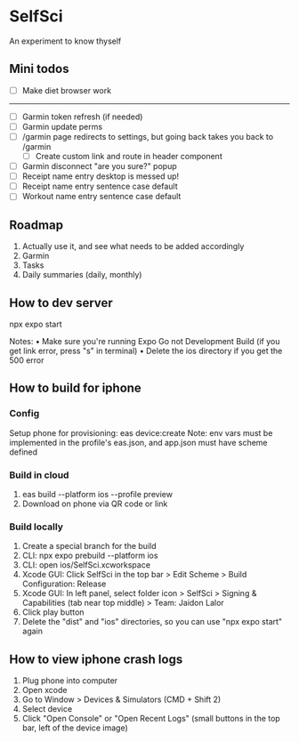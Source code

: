 # SelfSci

An experiment to know thyself

## Mini todos

- [ ] Make diet browser work
---
- [ ] Garmin token refresh (if needed)
- [ ] Garmin update perms
- [ ] /garmin page redirects to settings, but going back takes you back to /garmin
    - [ ] Create custom link and route in header component
- [ ] Garmin disconnect "are you sure?" popup
- [ ] Receipt name entry desktop is messed up!
- [ ] Receipt name entry sentence case default
- [ ] Workout name entry sentence case default

## Roadmap

1. Actually use it, and see what needs to be added accordingly
2. Garmin
3. Tasks
4. Daily summaries (daily, monthly)

## How to dev server

npx expo start

Notes:
• Make sure you're running Expo Go not Development Build (if you get link error, press "s" in terminal)
• Delete the ios directory if you get the 500 error

## How to build for iphone

### Config
Setup phone for provisioning: eas device:create
Note: env vars must be implemented in the profile's eas.json, and app.json must have scheme defined

### Build in cloud
1. eas build --platform ios --profile preview
2. Download on phone via QR code or link

### Build locally
1. Create a special branch for the build
2. CLI: npx expo prebuild --platform ios
3. CLI: open ios/SelfSci.xcworkspace
4. Xcode GUI: Click SelfSci in the top bar > Edit Scheme > Build Configuration: Release
5. Xcode GUI: In left panel, select folder icon > SelfSci > Signing & Capabilities (tab near top middle) > Team: Jaidon Lalor
6. Click play button
7. Delete the "dist" and "ios" directories, so you can use "npx expo start" again

## How to view iphone crash logs

1. Plug phone into computer
2. Open xcode
3. Go to Window > Devices & Simulators (CMD + Shift 2)
4. Select device
5. Click "Open Console" or "Open Recent Logs" (small buttons in the top bar, left of the device image)